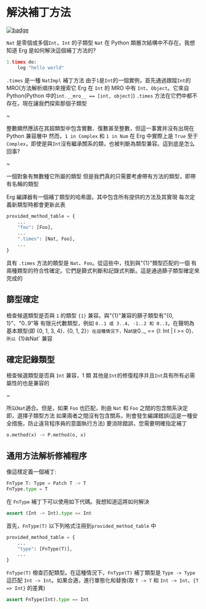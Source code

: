 # 解決補丁方法

[![badge](https://img.shields.io/endpoint.svg?url=https%3A%2F%2Fgezf7g7pd5.execute-api.ap-northeast-1.amazonaws.com%2Fdefault%2Fsource_up_to_date%3Fowner%3Derg-lang%26repos%3Derg%26ref%3Dmain%26path%3Ddoc/EN/compiler/trait_method_resolving.md%26commit_hash%3D06f8edc9e2c0cee34f6396fd7c64ec834ffb5352)](https://gezf7g7pd5.execute-api.ap-northeast-1.amazonaws.com/default/source_up_to_date?owner=erg-lang&repos=erg&ref=main&path=doc/EN/compiler/trait_method_resolving.md&commit_hash=06f8edc9e2c0cee34f6396fd7c64ec834ffb5352)

`Nat` 是零個或多個`Int`，`Int` 的子類型
`Nat` 在 Python 類層次結構中不存在。我想知道 Erg 是如何解決這個補丁方法的?

```python
1.times do:
    log "hello world"
```

`.times` 是一種 `NatImpl` 補丁方法
由于`1`是`Int`的一個實例，首先通過跟蹤`Int`的MRO(方法解析順序)來搜索它
Erg 在 `Int` 的 MRO 中有 `Int`、`Object`。它來自 Python(Python 中的`int.__mro__ == [int, object]`)
`.times` 方法在它們中都不存在。現在讓我們探索那個子類型

~

整數顯然應該在其超類型中包含實數、復數甚至整數，但這一事實并沒有出現在 Python 兼容層中
然而，`1 in Complex` 和 `1 in Num` 在 Erg 中實際上是 `True`
至于`Complex`，即使是與`Int`沒有繼承關系的類，也被判斷為類型兼容。這到底是怎么回事?

~

一個對象有無數種它所屬的類型
但是我們真的只需要考慮帶有方法的類型，即帶有名稱的類型

Erg 編譯器有一個補丁類型的哈希圖，其中包含所有提供的方法及其實現
每次定義新類型時都會更新此表

```python
provided_method_table = {
    ...
    "foo": [Foo],
    ...
    ".times": [Nat, Foo],
    ...
}
```

具有 `.times` 方法的類型是 `Nat`、`Foo`。從這些中，找到與"{1}"類型匹配的一個
有兩種類型的符合性確定。它們是篩式判斷和記錄式判斷。這是通過篩子類型確定來完成的

## 篩型確定

檢查候選類型是否與 `1` 的類型 `{1}` 兼容。與"{1}"兼容的篩子類型有"{0, 1}"、"0..9"等
有限元代數類型，例如 `0..1 或 3..4`、`-1..2 和 0..3`，在聲明為基本類型(即 {0, 1, 3, 4}`，`{0, 1, 2}`)
在這種情況下，`Nat` 是 `0.._ == {I: Int | I >= 0}`，所以 `{1}` 與 `Nat` 兼容

## 確定記錄類型

檢查候選類型是否與 `Int` 兼容，1 類
其他是`Int`的修復程序并且`Int`具有所有必需屬性的也是兼容的

~

所以`Nat`適合。但是，如果 `Foo` 也匹配，則由 `Nat` 和 `Foo` 之間的包含關系決定
即，選擇子類型方法
如果兩者之間沒有包含關系，則會發生編譯錯誤(這是一種安全措施，防止違背程序員的意圖執行方法)
要消除錯誤，您需要明確指定補丁

```python
o.method(x) -> P.method(o, x)
```

## 通用方法解析修補程序

像這樣定義一個補丁: 

```python
FnType T: Type = Patch T -> T
FnType.type = T
```

在 `FnType` 補丁下可以使用如下代碼。我想知道這將如何解決

```python
assert (Int -> Int).type == Int
```

首先，`FnType(T)` 以下列格式注冊到`provided_method_table` 中

```python
provided_method_table = {
    ...
    "type": [FnType(T)],
    ...
}
```

`FnType(T)` 檢查匹配類型。在這種情況下，`FnType(T)` 補丁類型是 `Type -> Type`
這匹配 `Int -> Int`。如果合適，進行單態化和替換(取 `T -> T` 和 `Int -> Int`、`{T => Int}` 的差異)

```python
assert FnType(Int).type == Int
```